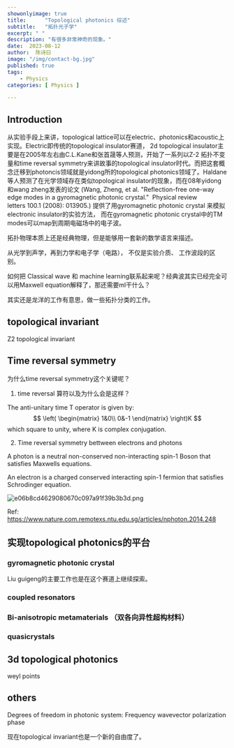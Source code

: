 ```yaml
---
showonlyimage: true
title:      "Topological photonics 综述"
subtitle:   "拓扑光子学"
excerpt: " "
description: "有很多非常神奇的现象。"
date:  2023-08-12
author:  陈诗曰
image: "/img/contact-bg.jpg"
published: true 
tags:
    - Physics
categories: [ Physics ]

---
```


## Introduction

从实验手段上来讲，topological lattice可以在electric、photonics和acoustic上实现。Electric即传统的topological insulator赛道， 2d topological insulator主要是在2005年左右由C.L.Kane和张首晟等人预测，开始了一系列以Z-2 拓扑不变量和time reversal symmetry来讲故事的topological insulator时代。而把这套概念迁移到photoncis领域就是yidong所的topological photonics领域了。Haldane等人预测了在光学领域存在类似topological insulator的现象，而在08年yidong和wang zheng发表的论文 (Wang, Zheng, et al. "Reflection-free one-way edge modes in a gyromagnetic photonic crystal."  Physical review letters 100.1 (2008): 013905.) 提供了用gyromagnetic photonic crystal 来模拟electronic insulator的实验方法， 而在gyromagnetic photonic crystal中的TM modes可以map到周期电磁场中的电子波。


拓扑物理本质上还是经典物理，但是能够用一套新的数学语言来描述。

从光学到声学，再到力学和电子学（电路）， 不仅是实验介质、 工作波段的区别。


如何把 Classical wave 和 machine learning联系起来呢？经典波其实已经完全可以用Maxwell equation解释了，那还需要ml干什么？

其实还是龙洋的工作有意思，做一些拓扑分类的工作。




## topological invariant

Z2 topological invariant

## Time reversal symmetry


为什么time reversal symmetry这个关键呢？

1. time reversal 算符以及为什么会是这样？

The anti-unitary time T operator is given by: 
$$
\left(
\begin{matrix}
1&0\\ 0&-1
\end{matrix}
\right)K
$$
which square to unity, where K is complex conjugation. 

2. Time reversal symmetry bettween electrons and photons

A photon is a neutral non-conserved non-interacting spin-1 Boson that satisfies Maxwells equations.

An electron is a charged conserved interacting spin-1 fermion that satisfies Schrodinger equation.

![e06b8cd4629080670c097a91f39b3b3d.png](evernotecid://FC785F95-76ED-46A1-8669-FD2537B94FBC/appyinxiangcom/10758289/ENResource/p375)

Ref: https://www.nature.com.remotexs.ntu.edu.sg/articles/nphoton.2014.248



## 实现topological photonics的平台


### gyromagnetic photonic crystal

Liu guigeng的主要工作也是在这个赛道上继续探索。

### coupled resonators


### Bi-anisotropic metamaterials （双各向异性超构材料）

### quasicrystals

## 3d topological photonics

weyl points



## others

Degrees of freedom in photonic system:
Frequency
wavevector
polarization
phase

现在topological invariant也是一个新的自由度了。


